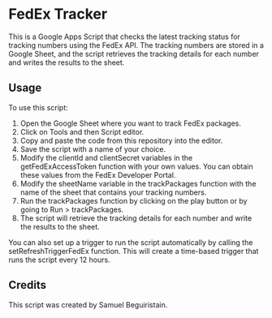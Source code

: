 # FedEx Tracker
This is a Google Apps Script that checks the latest tracking status for tracking numbers using the FedEx API. The tracking numbers are stored in a Google Sheet, and the script retrieves the tracking details for each number and writes the results to the sheet.

## Usage
To use this script:

1. Open the Google Sheet where you want to track FedEx packages.
2. Click on Tools and then Script editor.
3. Copy and paste the code from this repository into the editor.
4. Save the script with a name of your choice.
5. Modify the clientId and clientSecret variables in the getFedExAccessToken function with your own values. You can obtain these values from the FedEx Developer Portal.
6. Modify the sheetName variable in the trackPackages function with the name of the sheet that contains your tracking numbers.
7. Run the trackPackages function by clicking on the play button or by going to Run > trackPackages.
8. The script will retrieve the tracking details for each number and write the results to the sheet.

You can also set up a trigger to run the script automatically by calling the setRefreshTriggerFedEx function. This will create a time-based trigger that runs the script every 12 hours.

## Credits
This script was created by Samuel Beguiristain.
